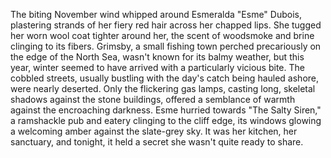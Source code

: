 The biting November wind whipped around Esmeralda "Esme" Dubois, plastering strands of her fiery red hair across her chapped lips. She tugged her worn wool coat tighter around her, the scent of woodsmoke and brine clinging to its fibers.  Grimsby, a small fishing town perched precariously on the edge of the North Sea, wasn't known for its balmy weather, but this year, winter seemed to have arrived with a particularly vicious bite.  The cobbled streets, usually bustling with the day's catch being hauled ashore, were nearly deserted.  Only the flickering gas lamps, casting long, skeletal shadows against the stone buildings, offered a semblance of warmth against the encroaching darkness. Esme hurried towards "The Salty Siren," a ramshackle pub and eatery clinging to the cliff edge, its windows glowing a welcoming amber against the slate-grey sky. It was her kitchen, her sanctuary, and tonight, it held a secret she wasn't quite ready to share.
